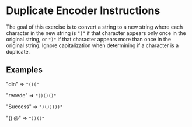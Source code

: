 # Duplicate Encoder Instructions
The goal of this exercise is to convert a string to a new string where each character in the new string is `"("` if that character appears only once in the original string, or `")"` if that character appears more than once in the original string. Ignore capitalization when determining if a character is a duplicate.

## Examples
"din"      =>  `"((("`

"recede"   =>  `"()()()"`

"Success"  =>  `")())())"`

"(( @"     =>  `"))((" `